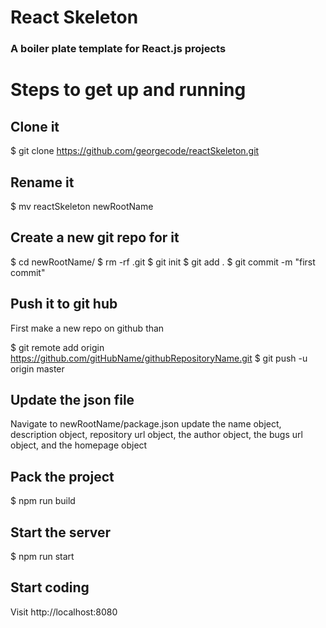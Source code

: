 # React Skeleton
### A boiler plate template for React.js projects


# Steps to get up and running


## Clone it
$ git clone https://github.com/georgecode/reactSkeleton.git


## Rename it
$ mv reactSkeleton newRootName


## Create a new git repo for it
$ cd newRootName/
$ rm -rf .git
$ git init
$ git add .
$ git commit -m "first commit"


## Push it to git hub
First make a new repo on github than

$ git remote add origin https://github.com/gitHubName/githubRepositoryName.git
$ git push -u origin master


## Update the json file
Navigate to newRootName/package.json
update the name object, description object, repository url object, the author object, the bugs url object, and the homepage object


## Pack the project
$ npm run build


## Start the server
$ npm run start


## Start coding
Visit http://localhost:8080